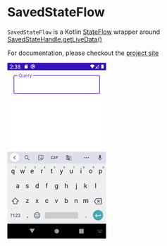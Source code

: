 # SavedStateFlow

`SavedStateFlow` is a Kotlin [StateFlow](https://developer.android.com/kotlin/flow/stateflow-and-sharedflow) wrapper around [SavedStateHandle.getLiveData()](https://developer.android.com/topic/libraries/architecture/viewmodel-savedstate)

For documentation, please checkout the [project site](https://plusmobileapps.com/SavedStateFlow)

![](docs/saved-state-flow.gif)
